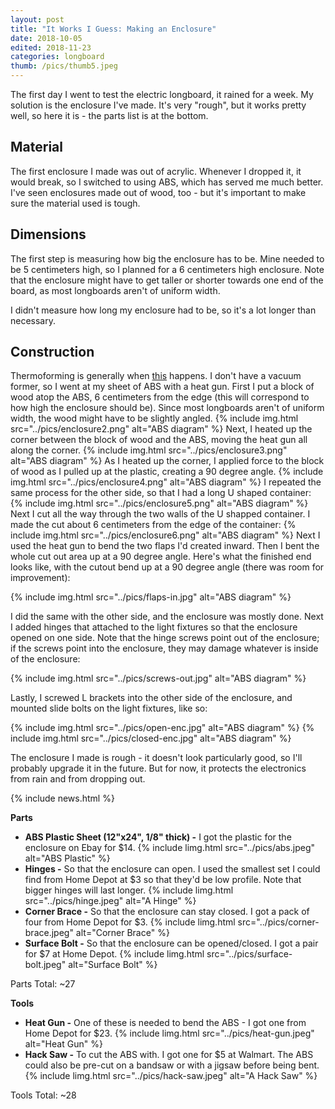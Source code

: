 ```yaml
---
layout: post
title: "It Works I Guess: Making an Enclosure"
date: 2018-10-05
edited: 2018-11-23
categories: longboard
thumb: /pics/thumb5.jpeg
---
```


The first day I went to test the electric longboard, it rained for a week. My solution is the enclosure I've made. It's very "rough", but it works pretty well, so here it is - the parts list is at the bottom.

## Material
The first enclosure I made was out of acrylic. Whenever I dropped it, it would break, so I switched to using ABS, which has served me much better. I've seen enclosures made out of wood, too - but it's important to make sure the material used is tough.

## Dimensions
The first step is measuring how big the enclosure has to be. Mine needed to be 5 centimeters high, so I planned for a 6 centimeters high enclosure. Note that the enclosure might have to get taller or shorter towards one end of the board, as most longboards aren't of uniform width.

I didn't measure how long my enclosure had to be, so it's a lot longer than necessary. 


## Construction

Thermoforming is generally when [this](https://youtu.be/BrcWVD0mwo4) happens. I don't have a vacuum former, so I went at my sheet of ABS with a heat gun. First I put a block of wood atop the ABS, 6 centimeters from the edge (this will correspond to how high the enclosure should be). Since most longboards aren't of uniform width, the wood might have to be slightly angled. 
{% include img.html src="../pics/enclosure2.png" alt="ABS diagram" %}
Next, I heated up the corner between the block of wood and the ABS, moving the heat gun all along the corner. 
{% include img.html src="../pics/enclosure3.png" alt="ABS diagram" %}
As I heated up the corner, I applied force to the block of wood as I pulled up at the plastic, creating a 90 degree angle.
{% include img.html src="../pics/enclosure4.png" alt="ABS diagram" %}
I repeated the same process for the other side, so that I had a long U shaped container:
{% include img.html src="../pics/enclosure5.png" alt="ABS diagram" %}
Next I cut all the way through the two walls of the U shapped container. I made the cut about 6 centimeters from the edge of the container:
{% include img.html src="../pics/enclosure6.png" alt="ABS diagram" %}
Next I used the heat gun to bend the two flaps I'd created inward. Then I bent the whole cut out area up at a 90 degree angle. Here's what the finished end looks like, with the  cutout bend up at a 90 degree angle (there was room for improvement):

{% include img.html src="../pics/flaps-in.jpg" alt="ABS diagram" %}

I did the same with the other side, and the enclosure was mostly done. Next I added hinges that attached to the light fixtures so that the enclosure opened on one side. Note that the hinge screws point out of the enclosure; if the screws point into the enclosure, they may damage whatever is inside of the enclosure: 

{% include img.html src="../pics/screws-out.jpg" alt="ABS diagram" %}

Lastly, I screwed L brackets into the other side of the enclosure, and mounted slide bolts on the light fixtures, like so:

{% include img.html src="../pics/open-enc.jpg" alt="ABS diagram" %}
{% include img.html src="../pics/closed-enc.jpg" alt="ABS diagram" %}

The enclosure I made is rough - it doesn't look particularly good, so I'll probably upgrade it in the future. But for now, it protects the electronics from rain and from dropping out.

{% include news.html %}

**Parts**
* **ABS Plastic Sheet (12"x24", 1/8" thick) -** I got the plastic for the enclosure on Ebay for $14.
{% include limg.html src="../pics/abs.jpeg" alt="ABS Plastic" %} 
* **Hinges -** So that the enclosure can open. I used the smallest set I could find from Home Depot at $3 so that they'd be low profile. Note that bigger hinges will last longer.
{% include limg.html src="../pics/hinge.jpeg" alt="A Hinge" %}
* **Corner Brace -** So that the enclosure can stay closed. I got a pack of four from Home Depot for $3.
{% include limg.html src="../pics/corner-brace.jpeg" alt="Corner Brace" %}
* **Surface Bolt -** So that the enclosure can be opened/closed. I got a pair for $7 at Home Depot.
{% include limg.html src="../pics/surface-bolt.jpeg" alt="Surface Bolt" %}

Parts Total: ~27

**Tools**
* **Heat Gun -** One of these is needed to bend the ABS - I got one from Home Depot for $23.
{% include limg.html src="../pics/heat-gun.jpeg" alt="Heat Gun" %}
* **Hack Saw -** To cut the ABS with. I got one for $5 at Walmart. The ABS could also be pre-cut on a bandsaw or with a jigsaw before being bent.
{% include limg.html src="../pics/hack-saw.jpeg" alt="A Hack Saw" %}

Tools Total: ~28

